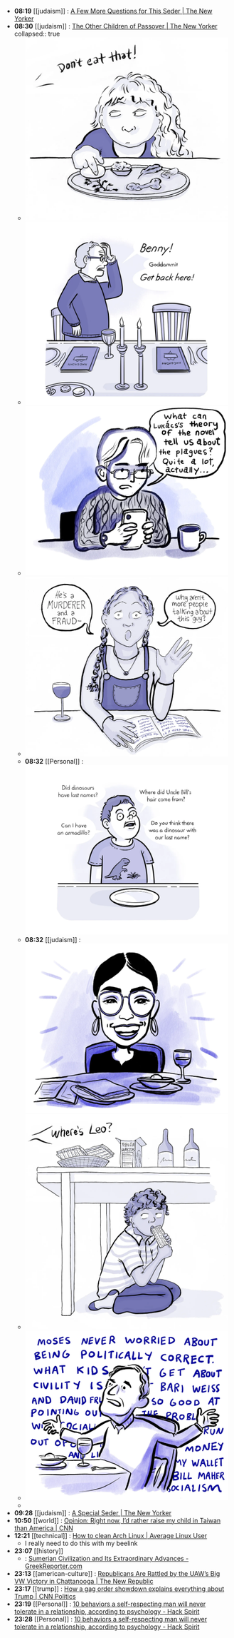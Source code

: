 - **08:19** [[judaism]] :  [A Few More Questions for This Seder | The New Yorker](https://www.newyorker.com/humor/daily-shouts/a-few-more-questions-for-this-seder)
- **08:30** [[judaism]] :  [The Other Children of Passover | The New Yorker](https://www.newyorker.com/humor/daily-shouts/the-other-children-of-passover?utm_source=nl&utm_brand=tny&utm_mailing=TNY_Humor_042224&utm_campaign=aud-dev&utm_medium=email&bxid=5be9e91324c17c6adf030df0&cndid=31901235&esrc=bounceX&utm_term=TNY_Humor)
  collapsed:: true
	- ![image.png](../assets/image_1713961860027_0.png)
	- ![image.png](../assets/image_1713961886763_0.png)
	- ![image.png](../assets/image_1713961913654_0.png)
	- ![image.png](../assets/image_1713961926735_0.png)
	- **08:32** [[Personal]] : ![17139619427717637150428318508465](../assets/17139619427717637150428318508465.webp)
	- **08:32** [[judaism]] : ![17139619655207885803116585684995](../assets/17139619655207885803116585684995.webp)
	- ![image.png](../assets/image_1713962029115_0.png)
	- ![image.png](../assets/image_1713962043702_0.png)
	-
- **09:28** [[judaism]] :  [A Special Seder | The New Yorker](https://www.newyorker.com/magazine/2016/04/25/a-special-seder?utm_source=nl&utm_brand=tny&utm_mailing=TNY_Humor_042224&utm_campaign=aud-dev&utm_medium=email&bxid=5be9e91324c17c6adf030df0&cndid=31901235&esrc=bounceX&utm_term=TNY_Humor)
- **10:50** [[world]] :  [Opinion: Right now, I’d rather raise my child in Taiwan than America | CNN](https://www.cnn.com/2024/04/22/opinions/taiwan-view-2024-us-election-wei/index.html)
- **12:21** [[technical]] :  [How to clean Arch Linux | Average Linux User](https://averagelinuxuser.com/clean-arch-linux/)
	- I really need to do this with my beelink
- **23:07** [[history]]
	- :  [Sumerian Civilization and Its Extraordinary Advances - GreekReporter.com](https://greekreporter.com/2024/04/24/sumerian-civilization-extraordinary-advances/)
- **23:13** [[american-culture]] :  [Republicans Are Rattled by the UAW’s Big VW Victory in Chattanooga | The New Republic](https://newrepublic.com/article/180880/volkswagen-uaw-win-shawn-fain)
- **23:17** [[trump]] :  [How a gag order showdown explains everything about Trump | CNN Politics](https://www.cnn.com/2024/04/23/politics/donald-trump-gag-order-analysis/index.html)
- **23:19** [[Personal]] :  [10 behaviors a self-respecting man will never tolerate in a relationship, according to psychology - Hack Spirit](https://hackspirit.com/behaviors-a-self-respecting-man-will-never-tolerate-in-a-relationship-according-to-psychology/)
- **23:28** [[Personal]] :  [10 behaviors a self-respecting man will never tolerate in a relationship, according to psychology - Hack Spirit](https://hackspirit.com/behaviors-a-self-respecting-man-will-never-tolerate-in-a-relationship-according-to-psychology/)